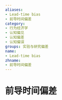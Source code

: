 ```yaml
---
aliases:
- Lead-time bias
- 前导时间偏差
category:
- 行为经济学
- 认知偏见
- 认知偏差
- 认知偏误
groups: 实验与研究偏差
name:
- Lead-time bias
zhname:
- 前导时间偏差
---
```


# 前导时间偏差



